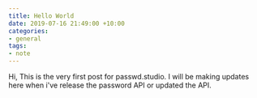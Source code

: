 ```yaml
---
title: Hello World
date: 2019-07-16 21:49:00 +10:00
categories:
- general
tags:
- note
---
```


Hi, This is the very first post for passwd.studio. 
I will be making updates here when i've release the password API or updated the API.